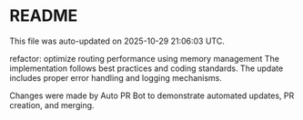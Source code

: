 # README

This file was auto-updated on 2025-10-29 21:06:03 UTC.

refactor: optimize routing performance using memory management The implementation follows best practices and coding standards. The update includes proper error handling and logging mechanisms.

Changes were made by Auto PR Bot to demonstrate automated updates, PR creation, and merging.
